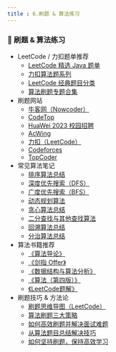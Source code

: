 ```yaml
---
title : 6.刷题 & 算法练习
---
```




### 🧪 刷题 & 算法练习

- LeetCode / 力扣题单推荐
  - [LeetCode 精选 Java 题单](https://leetcode-cn.com/problemset/all/)
  - [力扣算法题系列](https://leetcode-cn.com/problemset/all/)
  - [LeetCode 经典题目分类](https://leetcode-cn.com/problemset/all/)
  - [算法刷题专题合集](https://www.nowcoder.com/ta/algorithm)
- 刷题网站
  - [牛客网（Nowcoder）](https://www.nowcoder.com/)
  - [CodeTop](https://www.codetop.com/)
  - [HuaWei 2023 校园招聘](https://coding.imooc.com/class/113.html)
  - [AcWing](https://www.acwing.com/)
  - [力扣（LeetCode）](https://leetcode-cn.com/)
  - [Codeforces](https://codeforces.com/)
  - [TopCoder](https://www.topcoder.com/)
- 常见算法笔记
  - [排序算法总结](https://www.jianshu.com/p/dca8e6b36022)
  - [深度优先搜索（DFS）](https://www.jianshu.com/p/2a2cbeed2d86)
  - [广度优先搜索（BFS）](https://www.jianshu.com/p/a57c4b88d900)
  - [动态规划算法](https://www.jianshu.com/p/9bc44f9b4457)
  - [贪心算法总结](https://www.jianshu.com/p/fd3fef2efed4)
  - [二分查找与其他查找算法](https://www.jianshu.com/p/0973adab5cc7)
  - [回溯算法总结](https://www.jianshu.com/p/abdb0e9e6358)
  - [分治算法总结](https://www.jianshu.com/p/fd370416b550)
- 算法书籍推荐
  - [《算法导论》](https://book.douban.com/subject/24799306/)
  - [《剑指 Offer》](https://book.douban.com/subject/30275427/)
  - [《数据结构与算法分析》](https://book.douban.com/subject/25875579/)
  - [《算法（第四版）》](https://book.douban.com/subject/26344723/)
  - [《LeetCode题解》](https://book.douban.com/subject/35680421/)
- 刷题技巧 & 方法论
  - [刷题思维导图（LeetCode）](https://www.cnblogs.com/huxi/p/12568856.html)
  - [算法刷题三大策略](https://www.jianshu.com/p/49cb5b94ec8c)
  - [如何高效刷题并解决面试难题](https://zhuanlan.zhihu.com/p/39035613)
  - [从算法题目总结解决技巧](https://www.cnblogs.com/dakebaba/p/10249647.html)
  - [如何坚持刷题，保持高效学习](https://www.jianshu.com/p/ae9dce2b0e38)
